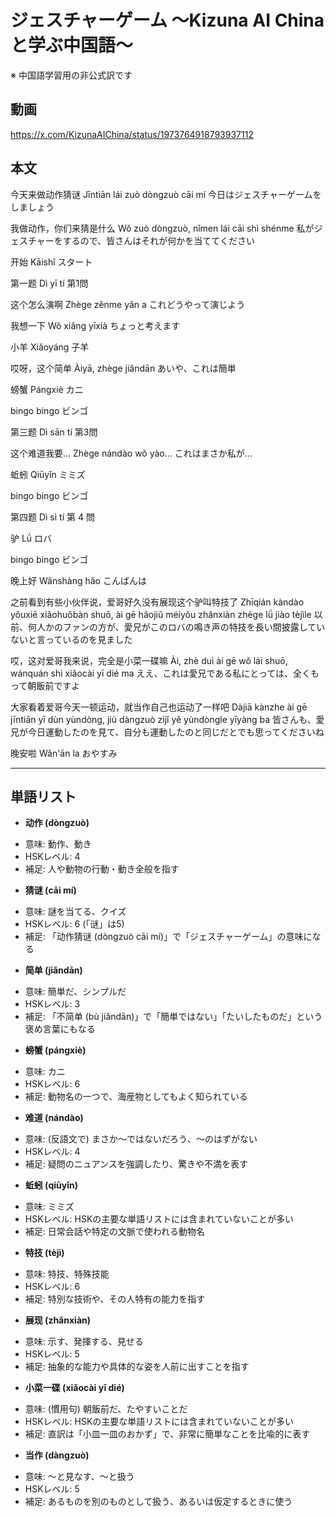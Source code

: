 # ジェスチャーゲーム 〜Kizuna AI Chinaと学ぶ中国語〜
※ 中国語学習用の非公式訳です

## 動画
https://x.com/KizunaAIChina/status/1973764918793937112

## 本文

今天来做动作猜谜
Jīntiān lái zuò dòngzuò cāi mí
今日はジェスチャーゲームをしましょう

我做动作，你们来猜是什么
Wǒ zuò dòngzuò, nǐmen lái cāi shì shénme
私がジェスチャーをするので、皆さんはそれが何かを当ててください

开始
Kāishǐ
スタート

第一题
Dì yī tí
第1問

这个怎么演啊
Zhège zěnme yǎn a
これどうやって演じよう

我想一下
Wǒ xiǎng yīxià
ちょっと考えます

小羊
Xiǎoyáng
子羊

哎呀，这个简单
Àiyā, zhège jiǎndān
あいや、これは簡単

螃蟹
Pángxiè
カニ

bingo
bingo
ビンゴ

第三题
Dì sān tí
第3問

这个难道我要...
Zhège nándào wǒ yào...
これはまさか私が...

蚯蚓
Qiūyǐn
ミミズ

bingo
bingo
ビンゴ

第四题
Dì sì tí
第 4 問

驴
Lǘ
ロバ

bingo
bingo
ビンゴ

晚上好
Wǎnshàng hǎo
こんばんは

之前看到有些小伙伴说，爱哥好久没有展现这个驴叫特技了
Zhīqián kàndào yǒuxiē xiǎohuǒbàn shuō, ài gē hǎojiǔ méiyǒu zhǎnxiàn zhège lǘ jiào tèjìle
以前、何人かのファンの方が、愛兄がこのロバの鳴き声の特技を長い間披露していないと言っているのを見ました

哎，这对爱哥我来说，完全是小菜一碟嘛
Ài, zhè duì ài gē wǒ lái shuō, wánquán shì xiǎocài yī dié ma
ええ、これは愛兄である私にとっては、全くもって朝飯前ですよ

大家看着爱哥今天一顿运动，就当作自己也运动了一样吧
Dàjiā kànzhe ài gē jīntiān yī dùn yùndòng, jiù dàngzuò zìjǐ yě yùndòngle yīyàng ba
皆さんも、愛兄が今日運動したのを見て、自分も運動したのと同じだとでも思ってくださいね

晚安啦
Wǎn'ān la
おやすみ

---

## 単語リスト

* **动作 (dòngzuò)**
- 意味: 動作、動き
- HSKレベル: 4
- 補足: 人や動物の行動・動き全般を指す

* **猜谜 (cāi mí)**
- 意味: 謎を当てる、クイズ
- HSKレベル: 6 (「谜」は5)
- 補足: 「动作猜谜 (dòngzuò cāi mí)」で「ジェスチャーゲーム」の意味になる

* **简单 (jiǎndān)**
- 意味: 簡単だ、シンプルだ
- HSKレベル: 3
- 補足: 「不简单 (bù jiǎndān)」で「簡単ではない」「たいしたものだ」という褒め言葉にもなる

* **螃蟹 (pángxiè)**
- 意味: カニ
- HSKレベル: 6
- 補足: 動物名の一つで、海産物としてもよく知られている

* **难道 (nándào)**
- 意味: (反語文で) まさか〜ではないだろう、〜のはずがない
- HSKレベル: 4
- 補足: 疑問のニュアンスを強調したり、驚きや不満を表す

* **蚯蚓 (qiūyǐn)**
- 意味: ミミズ
- HSKレベル: HSKの主要な単語リストには含まれていないことが多い
- 補足: 日常会話や特定の文脈で使われる動物名

* **特技 (tèjì)**
- 意味: 特技、特殊技能
- HSKレベル: 6
- 補足: 特別な技術や、その人特有の能力を指す

* **展现 (zhǎnxiàn)**
- 意味: 示す、発揮する、見せる
- HSKレベル: 5
- 補足: 抽象的な能力や具体的な姿を人前に出すことを指す

* **小菜一碟 (xiǎocài yī dié)**
- 意味: (慣用句) 朝飯前だ、たやすいことだ
- HSKレベル: HSKの主要な単語リストには含まれていないことが多い
- 補足: 直訳は「小皿一皿のおかず」で、非常に簡単なことを比喩的に表す

* **当作 (dàngzuò)**
- 意味: ～と見なす、～と扱う
- HSKレベル: 5
- 補足: あるものを別のものとして扱う、あるいは仮定するときに使う
